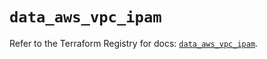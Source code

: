 # `data_aws_vpc_ipam`

Refer to the Terraform Registry for docs: [`data_aws_vpc_ipam`](https://registry.terraform.io/providers/hashicorp/aws/6.7.0/docs/data-sources/vpc_ipam).
